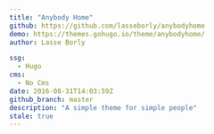 ```yaml
---
title: "Anybody Home"
github: https://github.com/lasseborly/anybodyhome
demo: https://themes.gohugo.io/theme/anybodyhome/
author: Lasse Borly

ssg:
  - Hugo
cms:
  - No Cms
date: 2016-08-31T14:03:59Z
github_branch: master
description: "A simple theme for simple people"
stale: true
---
```

